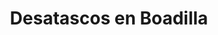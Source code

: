 ---
id: 'service-31'
title: 'Desatascos en Boadilla'
titleMeta: "Desatascos y Poceros en Boadilla - Pociten"
canonical: https://www.desatascos-madrid.com/desatascos/boadilla


lugar: 'Boadilla'

mediumImage: 'desatascos-boadilla-md.jpg'

largeImage: 'desatascos-boadilla-md.jpg'

detailBreadcrumbSubTitle: 'Single Service'

metaContent: "Desatascos Pociten: Desatascos y Poceros en Boadilla. Servicio 24/7 🕑. Soluciones eficientes y rápidas para tus problemas de atascos. ¡Llámanos! ☎️ 647 376 782"

detailBreadcrumbDesc: 'Empresa de poceros en Boadilla con los mejores precios'

title2: 'Desatascos en Boadilla'
#PARRAFO color negro de fondo y letras en verde
detailSubTitle: 'Desatascos y Desatrancos en Boadilla: Resuelve tus problemas de alcantarillado'

#PARRAFO slider
parrafo: "Soluciones de desatascos en Boadilla del Monte con Desatascos Pociten: Tecnología avanzada y servicio al cliente de calidad"

#PARRAFO Primera pregunta



descripcion: "<p>Como empresa de pocería, Desatascos Pociten tiene amplia experiencia en el área de desatascos y desatrancos en Boadilla. En este artículo, hablaremos sobre los problemas más comunes que los propietarios de viviendas y negocios en Boadilla enfrentan con el sistema de alcantarillado, y cómo nuestros servicios pueden ayudarles a resolverlos. Desde desatascar tuberías hasta limpiar fosas sépticas, cubrimos todo lo que necesitas saber para mantener tus sistemas de alcantarillado funcionando sin problemas.</p>"
detailDesc: ""
#PARRAFO Segunda pregunta
pregunta2: "¿Qué son los desatascos y desatrancos?"
descripcion1: "Antes de profundizar en los problemas específicos de alcantarillado que pueden ocurrir en Boadilla, es importante entender qué son los desatascos y desatrancos. En pocas palabras, estos términos se refieren a la eliminación de bloqueos en las tuberías y otros sistemas de alcantarillado. A menudo, los bloqueos pueden ocurrir debido a la acumulación de materiales como grasa, cabello, papel higiénico y otros desechos en las tuberías."
descripcion2: "En Desatascos Pociten, ofrecemos servicios de desatascos y desatrancos en Boadilla para una variedad de situaciones, incluyendo desatascar tuberías, limpiar fosas sépticas y reparar tuberías rotas."

#PARRAFO Tercera pregunta
pregunta3: "Problemas de alcantarillado comunes en Boadilla"
descripcion3: "Ahora que sabemos qué son los desatascos y desatrancos, es importante conocer los problemas específicos de alcantarillado que pueden ocurrir en Boadilla. Aquí hay una lista de los problemas más comunes que nuestros clientes enfrentan:"

#Set inner Html con contenido variable

contenidoDescripcion: "
<h3>Bloqueos en las tuberías</h3>
<p>Los bloqueos en las tuberías son uno de los problemas más comunes de alcantarillado en Boadilla. A menudo, esto se debe a la acumulación de materiales como grasa, cabello, papel higiénico y otros desechos en las tuberías.</p>
<br>

<h3>Olores desagradables</h3>
<p>Si hueles un olor desagradable cerca de tus tuberías, es posible que tengas un problema con tus sistemas de alcantarillado. Los olores pueden ser causados por una variedad de problemas, incluyendo tuberías rotas y fosas sépticas llenas.</p>
<br>
<h3>Tuberías rotas</h3>
<p>Las tuberías rotas pueden ser un gran problema en el sistema de alcantarillado. Si no se tratan adecuadamente, las tuberías rotas pueden causar grandes daños a tu propiedad.</p>
<br>
<h3>Fosas sépticas llenas</h3>
<p>Si tienes una fosa séptica en tu propiedad, es importante mantenerla limpia y vaciarla regularmente. Si la fosa séptica se llena, puede causar problemas de alcantarillado en tu propiedad.</p>
<br>
<h3>Problemas con la red de alcantarillado municipal</h3>
<p>En algunos casos, los problemas de alcantarillado pueden ser causados por problemas en la red de alcantarillado municipal. Si este es el caso, es importante contactar a las autoridades locales para resolver el problema.</p>
<br>
<h2>¿Cómo puede Desatascos Pociten ayudar?</h2>
<p>En Desatascos Pociten, ofrecemos una amplia gama de servicios de desatascos y desatrancos en Boadilla para ayudar a nuestros clientes a resolver sus problemas de alcantarillado. Aquí hay algunos de los servicios que ofrecemos:</p>
<br>
<h3>1. Desatascar tuberías</h3>
<p>Ofrecemos servicios de desatascos de tuberías en Boadilla para ayudar a nuestros clientes a eliminar bloqueos y mantener sus tuberías funcionando sin problemas. Utilizamos tecnología avanzada y herramientas especializadas para desatascar tuberías de manera rápida y eficiente.</p>
<br>
<h3>2. Limpieza de fosas sépticas</h3>
<p>Ofrecemos servicios de limpieza de fosas sépticas en Boadilla para garantizar que tus sistemas de alcantarillado estén funcionando de manera óptima. Nuestros profesionales altamente capacitados utilizan equipos especializados para limpiar y vaciar tu fosa séptica de manera segura y eficiente.</p>
<br>
<h3>3. Reparación de tuberías</h3>
<p>Si tienes tuberías rotas en tu propiedad, nuestros profesionales altamente capacitados pueden ayudarte a repararlas. Utilizamos tecnología avanzada y técnicas especializadas para reparar tuberías de manera rápida y eficiente, minimizando el daño a tu propiedad.</p>
<br>
<h3>4. Inspección de alcantarillado</h3>
<p>Ofrecemos servicios de inspección de alcantarillado en Boadilla para ayudarte a identificar cualquier problema potencial en tus sistemas de alcantarillado antes de que se conviertan en un problema mayor. Utilizamos cámaras de inspección de alta tecnología para identificar cualquier problema y brindarte recomendaciones para solucionarlo</p>
<br>
"

#PARRAFO Cuarta pregunta

descripcion4: "En resumen, como empresa de pocería en Boadilla, Desatascos Pociten está aquí para ayudarte a resolver cualquier problema de alcantarillado que puedas tener. Desde desatascar tuberías hasta limpiar fosas sépticas y reparar tuberías rotas, ofrecemos una amplia gama de servicios para mantener tus sistemas de alcantarillado funcionando sin problemas. No dudes en contactarnos para obtener más información sobre cómo podemos ayudarte."

#FAqs de la pagina

accordionData:
 [
    {
      question: '¿Qué causa los bloqueos en las tuberías?',
      answer:
        'Los bloqueos en las tuberías son a menudo causados por la acumulación de materiales como grasa, cabello, papel higiénico y otros desechos en las tuberías.',
    },
    {
      question: '¿Cuánto tiempo lleva desatascar tuberías?',
      answer:
        'El tiempo que lleva desatascar tuberías depende del tamaño del bloqueo y de la complejidad del sistema de alcantarillado. Nuestros profesionales altamente capacitados utilizan tecnología avanzada y herramientas especializadas para desatascar tuberías de manera rápida y eficiente.
',
    },
    {
      question: '¿Cómo puedo evitar problemas de alcantarillado en mi propiedad?',
      answer:
        'Para evitar problemas de alcantarillado, es importante mantener tus sistemas de alcantarillado limpios y bien mantenidos. Esto incluye evitar arrojar objetos inapropiados por el inodoro o el lavabo y mantener tus sistemas de alcantarillado libres de grasa y otros desechos.',
    },
      {
      question: '¿Qué debo hacer si huelo un olor desagradable cerca de mis tuberías?',
      answer: 'Si hueles un olor desagradable cerca de tus tuberías, esto podría ser una señal de un problema en tu sistema de alcantarillado. Es importante contactar a profesionales como Desatascos Pociten para realizar una inspección y resolver cualquier problema potencial.'
    },
      {
      question: '¿Cuánto cuestan los servicios de desatascos y desatrancos en Boadilla?',
      answer:
        'El precio de los servicios de desatascos y desatrancos en Boadilla varía según la naturaleza del problema y la complejidad del trabajo requerido. En Desatascos Pociten, ofrecemos servicios personalizados y adaptados a las necesidades de cada cliente, por lo que te invitamos a contactarnos para obtener un presupuesto personalizado.'
    },
  ]


#OPCIONES LI

option1: '✅ Pisos y viviendas en general con problemas de atascos en bañeras, fregaderos o inodoros.'
option2: '✅ Chalets individuales, adosados o pareados de clientes particulares en general con problemas de atascos en arquetas de hojas o tierra. '
option3: '✅ Colegios con atascos en general de aseos y arquetas de patios.'
option4: '✅ Urbanizaciones con atascos, arquetas deterioradas, problemas de tuberías o bajantes.'
option5: '✅ Restaurantes con problemas de atascos en cocina, fregaderos o en los aseos de los clientes.'
option6: '✅ Instalaciones deportivas con problemas en los desagües de las piscina o vaciado de arquetas en los vestuarios.'
option7: '✅ Hoteles para el mantenimiento de sus instalaciones, queriendo dar siempre el mejor servicio a sus huéspedes.'
option8: '✅ Multinacionales para incidencias o mantenimiento de las instalaciones distribuidas en sus oficinas.'
option9: '✅ Naves industriales, que generan residuos que sin remedio se acumulan en sus arquetas produciendo atrancos.'


#PARRAFO TEXTO FONDO NEGRO LETRAS VERDES ANTES DE BOTON

parrafo1: '<h2>24 HORAS A TU SERVICIO</h2>'
isFeatured: true
---